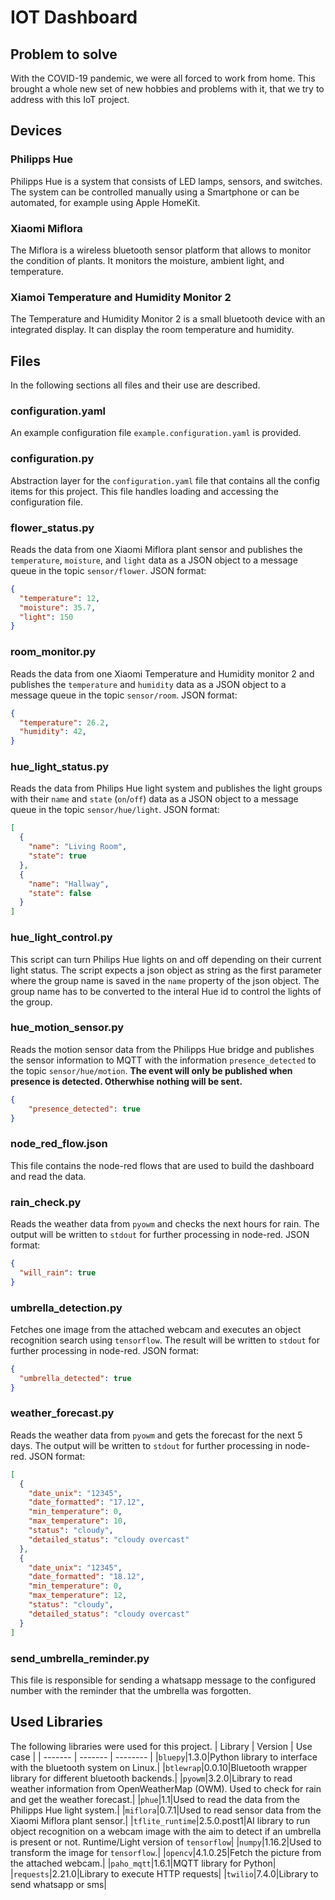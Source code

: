 # IOT Dashboard
## Problem to solve
With the COVID-19 pandemic, we were all forced to work from home. This brought a whole new set of new hobbies and problems with it, that we try to address with this IoT project.

## Devices
### Philipps Hue
Philipps Hue is a system that consists of LED lamps, sensors, and switches. The system can be controlled manually using a Smartphone or can be automated, for example using Apple HomeKit.

### Xiaomi Miflora
The Miflora is a wireless bluetooth sensor platform that allows to monitor the condition of plants. It monitors the moisture, ambient light, and temperature.

### Xiamoi Temperature and Humidity Monitor 2
The Temperature and Humidity Monitor 2 is a small bluetooth device with an integrated display. It can display the room temperature and humidity.

## Files
In the following sections all files and their use are described.

### configuration.yaml
An example configuration file `example.configuration.yaml` is provided.

### configuration.py
Abstraction layer for the `configuration.yaml` file that contains all the config items for this project.
This file handles loading and accessing the configuration file.

### flower_status.py
Reads the data from one Xiaomi Miflora plant sensor and publishes the `temperature`, `moisture`, and `light` data as a JSON object to a message queue in the topic `sensor/flower`.
JSON format:
```json
{
  "temperature": 12,
  "moisture": 35.7,
  "light": 150
}
```

### room_monitor.py
Reads the data from one Xiaomi Temperature and Humidity monitor 2 and publishes the `temperature` and `humidity` data as a JSON object to a message queue in the topic `sensor/room`.
JSON format:
```json
{
  "temperature": 26.2,
  "humidity": 42,
}
```

### hue_light_status.py
Reads the data from Philips Hue light system and publishes the light groups with their `name` and `state` (`on`/`off`) data as a JSON object to a message queue in the topic `sensor/hue/light`.
JSON format:
```json
[
  {
    "name": "Living Room",
    "state": true
  },
  {
    "name": "Hallway",
    "state": false
  }
]
```

### hue_light_control.py
This script can turn Philips Hue lights on and off depending on their current light status.
The script expects a json object as string as the first parameter where the group name is saved in the `name` property of the json object.
The group name has to be converted to the interal Hue id to control the lights of the group.

### hue_motion_sensor.py
Reads the motion sensor data from the Philipps Hue bridge and publishes the sensor information to MQTT with the information `presence_detected` to the topic `sensor/hue/motion`.
**The event will only be published when presence is detected. Otherwhise nothing will be sent.**
```json
{
    "presence_detected": true
}
```

### node_red_flow.json
This file contains the node-red flows that are used to build the dashboard and read the data.

### rain_check.py
Reads the weather data from `pyowm` and checks the next hours for rain. The output will be written to `stdout` for further processing in node-red.
JSON format:
```json
{
  "will_rain": true
}
```

### umbrella_detection.py
Fetches one image from the attached webcam and executes an object recognition search using `tensorflow`. The result will be written to `stdout` for further processing in node-red.
JSON format:
```json
{
  "umbrella_detected": true
}
```

### weather_forecast.py
Reads the weather data from `pyowm` and gets the forecast for the next 5 days. The output will be written to `stdout` for further processing in node-red.
JSON format:
```json
[
  {
    "date_unix": "12345",
    "date_formatted": "17.12",
    "min_temperature": 0,
    "max_temperature": 10,
    "status": "cloudy",
    "detailed_status": "cloudy overcast"
  },
  {
    "date_unix": "12345",
    "date_formatted": "18.12",
    "min_temperature": 0,
    "max_temperature": 12,
    "status": "cloudy",
    "detailed_status": "cloudy overcast"
  }
]
```

### send_umbrella_reminder.py
This file is responsible for sending a whatsapp message to the configured number with the reminder that the umbrella was forgotten.

## Used Libraries
The following libraries were used for this project.
| Library | Version | Use case |
| ------- | ------- | -------- |
|`bluepy`|1.3.0|Python library to interface with the bluetooth system on Linux.|
|`btlewrap`|0.0.10|Bluetooth wrapper library for different bluetooth backends.|
|`pyowm`|3.2.0|Library to read weather information from OpenWeatherMap (OWM). Used to check for rain and get the weather forecast.|
|`phue`|1.1|Used to read the data from the Philipps Hue light system.|
|`miflora`|0.7.1|Used to read sensor data from the Xiaomi Miflora plant sensor.|
|`tflite_runtime`|2.5.0.post1|AI library to run object recognition on a webcam image with the aim to detect if an umbrella is present or not. Runtime/Light version of `tensorflow`|
|`numpy`|1.16.2|Used to transform the image for `tensorflow`.|
|`opencv`|4.1.0.25|Fetch the picture from the attached webcam.| 
|`paho_mqtt`|1.6.1|MQTT library for Python|
|`requests`|2.21.0|Library to execute HTTP requests|
|`twilio`|7.4.0|Library to send whatsapp or sms|